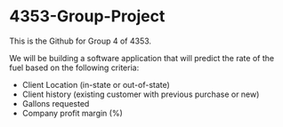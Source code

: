 # 4353-Group-Project

This is the Github for Group 4 of 4353.

We will be building a software application that will predict the rate of the fuel based on the following criteria:
- Client Location (in-state or out-of-state)
- Client history (existing customer with previous purchase or new)
- Gallons requested
- Company profit margin (%)
